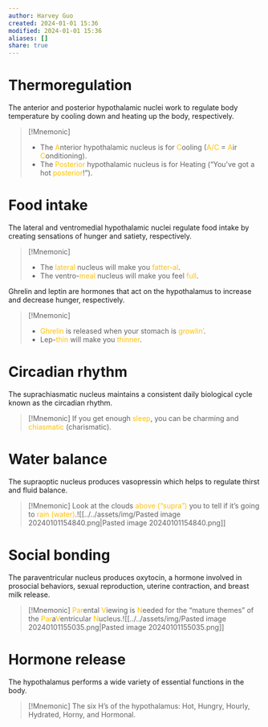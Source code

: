 ```yaml
---
author: Harvey Guo
created: 2024-01-01 15:36
modified: 2024-01-01 15:36
aliases: []
share: true
---
```


# Thermoregulation
The anterior and posterior hypothalamic nuclei work to regulate body temperature by cooling down and heating up the body, respectively.
>[!Mnemonic] 
>- The <font color="#ffc000">A</font>nterior hypothalamic nucleus is for <font color="#ffc000">C</font>ooling (<font color="#ffc000">A/C</font> = <font color="#ffc000">A</font>ir <font color="#ffc000">C</font>onditioning).
>- The <font color="#ffc000">Posterior</font> hypothalamic nucleus is for Heating (“You’ve got a hot <font color="#ffc000">posterior</font>!”).

# Food intake
The lateral and ventromedial hypothalamic nuclei regulate food intake by creating sensations of hunger and satiety, respectively.
>[!Mnemonic] 
>- The <font color="#ffc000">lateral</font> nucleus will make you <font color="#ffc000">fatter-al</font>. 
>- The ventro-<font color="#ffc000">meal</font> nucleus will make you feel <font color="#ffc000">full</font>.

Ghrelin and leptin are hormones that act on the hypothalamus to increase and decrease hunger, respectively.
>[!Mnemonic] 
>- <font color="#ffc000">Ghrelin</font> is released when your stomach is <font color="#ffc000">growlin’</font>. 
>- Lep-<font color="#ffc000">thin</font> will make you <font color="#ffc000">thinner</font>.

# Circadian rhythm
The suprachiasmatic nucleus maintains a consistent daily biological cycle known as the circadian rhythm.
>[!Mnemonic] 
>If you get enough <font color="#ffc000">sleep</font>, you can be charming and <font color="#ffc000">chiasmatic</font> (charismatic).

# Water balance
The supraoptic nucleus produces vasopressin which helps to regulate thirst and fluid balance.
>[!Mnemonic] 
>Look at the clouds <font color="#ffc000">above (“supra”)</font> you to tell if it’s going to <font color="#ffc000">rain (water)</font>.![[../../assets/img/Pasted image 20240101154840.png|Pasted image 20240101154840.png]]

# Social bonding
The paraventricular nucleus produces oxytocin, a hormone involved in prosocial behaviors, sexual reproduction, uterine contraction, and breast milk release.
>[!Mnemonic] 
><font color="#ffc000">Par</font>ental <font color="#ffc000">V</font>iewing is <font color="#ffc000">N</font>eeded for the “mature themes” of the <font color="#ffc000">Par</font>a<font color="#ffc000">V</font>entricular <font color="#ffc000">N</font>ucleus.![[../../assets/img/Pasted image 20240101155035.png|Pasted image 20240101155035.png]]

# Hormone release
The hypothalamus performs a wide variety of essential functions in the body.
>[!Mnemonic] 
>The six H’s of the hypothalamus: Hot, Hungry, Hourly, Hydrated, Horny, and Hormonal.